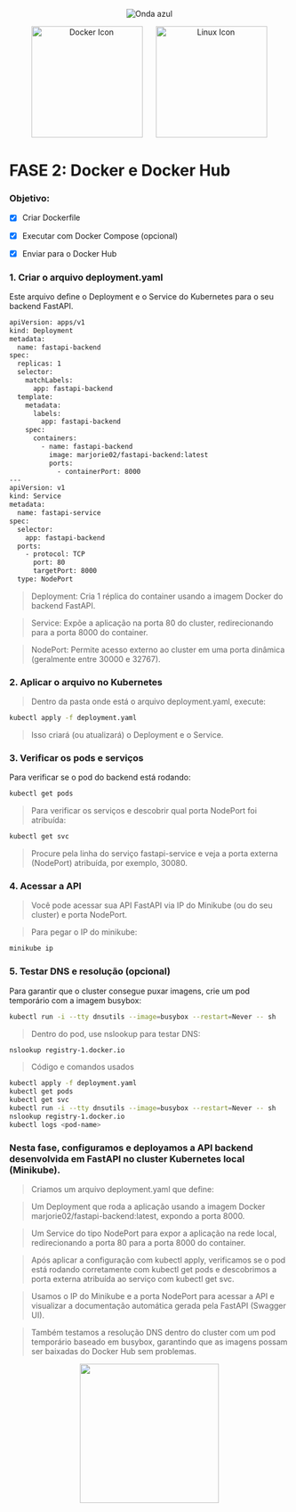 <p align="center">
  <img src="https://capsule-render.vercel.app/api?type=waving&color=0000FF&height=120&section=header" alt="Onda azul" />
</p>

<p align="center">
  <img src="https://cdn.jsdelivr.net/gh/devicons/devicon/icons/docker/docker-original.svg" alt="Docker Icon" width="200" style="margin-right: 20px;" />
  <img src="https://cdn.jsdelivr.net/gh/devicons/devicon/icons/linux/linux-original.svg" alt="Linux Icon" width="200" />
</p>


# FASE 2: Docker e Docker Hub
### Objetivo:
- [x] Criar Dockerfile

- [x] Executar com Docker Compose (opcional)

- [x] Enviar para o Docker Hub
    
### 1. Criar o arquivo deployment.yaml
Este arquivo define o Deployment e o Service do Kubernetes para o seu backend FastAPI.

```bash
apiVersion: apps/v1
kind: Deployment
metadata:
  name: fastapi-backend
spec:
  replicas: 1
  selector:
    matchLabels:
      app: fastapi-backend
  template:
    metadata:
      labels:
        app: fastapi-backend
    spec:
      containers:
        - name: fastapi-backend
          image: marjorie02/fastapi-backend:latest
          ports:
            - containerPort: 8000
---
apiVersion: v1
kind: Service
metadata:
  name: fastapi-service
spec:
  selector:
    app: fastapi-backend
  ports:
    - protocol: TCP
      port: 80
      targetPort: 8000
  type: NodePort

```
 > Deployment: Cria 1 réplica do container usando a imagem Docker do backend FastAPI.

> Service: Expõe a aplicação na porta 80 do cluster, redirecionando para a porta 8000 do container.

> NodePort: Permite acesso externo ao cluster em uma porta dinâmica (geralmente entre 30000 e 32767).

### 2. Aplicar o arquivo no Kubernetes
> Dentro da pasta onde está o arquivo deployment.yaml, execute:
```bash
kubectl apply -f deployment.yaml

```
> Isso criará (ou atualizará) o Deployment e o Service.

### 3. Verificar os pods e serviços
Para verificar se o pod do backend está rodando:
```bash
kubectl get pods

```
> Para verificar os serviços e descobrir qual porta NodePort foi atribuída:
```bash
kubectl get svc

```
> Procure pela linha do serviço fastapi-service e veja a porta externa (NodePort) atribuída, por exemplo, 30080.

### 4. Acessar a API
> Você pode acessar sua API FastAPI via IP do Minikube (ou do seu cluster) e porta NodePort.

> Para pegar o IP do minikube:
```bash
minikube ip

```
### 5. Testar DNS e resolução (opcional)
Para garantir que o cluster consegue puxar imagens, crie um pod temporário com a imagem busybox:
```bash
kubectl run -i --tty dnsutils --image=busybox --restart=Never -- sh

```

> Dentro do pod, use nslookup para testar DNS:
```bash
nslookup registry-1.docker.io
```
> Código e comandos usados
```bash
kubectl apply -f deployment.yaml
kubectl get pods
kubectl get svc
kubectl run -i --tty dnsutils --image=busybox --restart=Never -- sh
nslookup registry-1.docker.io
kubectl logs <pod-name>

```

### Nesta fase, configuramos e deployamos a API backend desenvolvida em FastAPI no cluster Kubernetes local (Minikube).

> Criamos um arquivo deployment.yaml que define:

> Um Deployment que roda a aplicação usando a imagem Docker marjorie02/fastapi-backend:latest, expondo a porta 8000.

> Um Service do tipo NodePort para expor a aplicação na rede local, redirecionando a porta 80 para a porta 8000 do container.

> Após aplicar a configuração com kubectl apply, verificamos se o pod está rodando corretamente com kubectl get pods e descobrimos a porta externa atribuída ao serviço com kubectl get svc.

> Usamos o IP do Minikube e a porta NodePort para acessar a API e visualizar a documentação automática gerada pela FastAPI (Swagger UI).

> Também testamos a resolução DNS dentro do cluster com um pod temporário baseado em busybox, garantindo que as imagens possam ser baixadas do Docker Hub sem problemas.

<p align="center">    
  <img src="https://github.com/user-attachments/assets/79a2e995-a1be-4192-9ded-771004ef7417" width="250">
</p>

